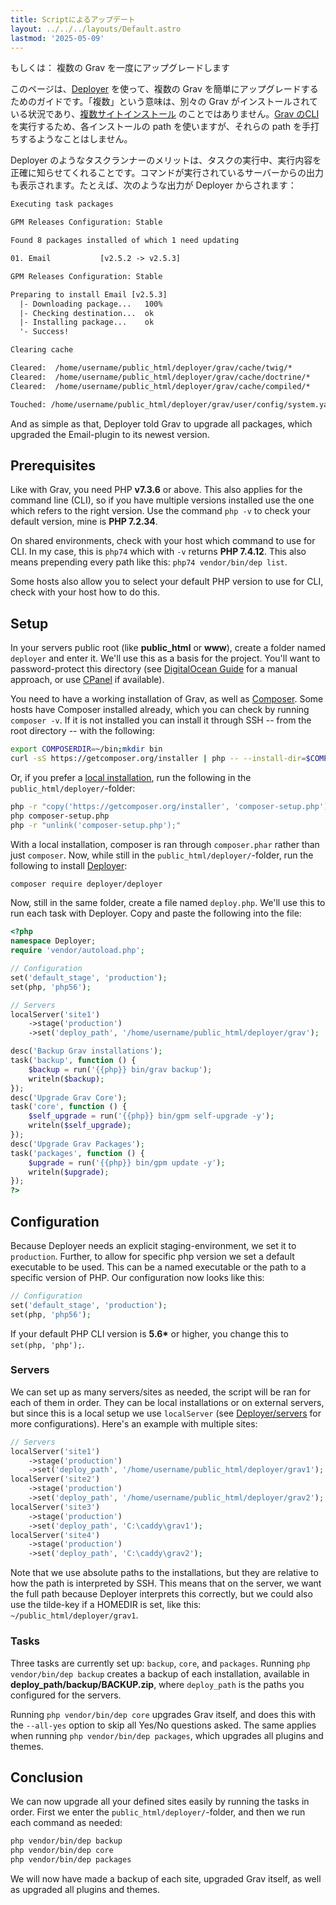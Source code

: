```yaml
---
title: Scriptによるアップデート
layout: ../../../layouts/Default.astro
lastmod: '2025-05-09'
---
```

もしくは： 複数の Grav を一度にアップグレードします

このページは、[Deployer](https://deployer.org/) を使って、複数の Grav を簡単にアップグレードするためのガイドです。「複数」という意味は、別々の Grav がインストールされている状況であり、[複数サイトインストール](../../08.advanced/05.multisite-setup/) のことではありません。[Grav のCLI](../02.grav-cli/) を実行するため、各インストールの path を使いますが、それらの path を手打ちするようなことはしません。

Deployer のようなタスクランナーのメリットは、タスクの実行中、実行内容を正確に知らせてくれることです。コマンドが実行されているサーバーからの出力も表示されます。たとえば、次のような出力が Deployer からされます：

```txt
Executing task packages

GPM Releases Configuration: Stable

Found 8 packages installed of which 1 need updating

01. Email           [v2.5.2 -> v2.5.3]

GPM Releases Configuration: Stable

Preparing to install Email [v2.5.3]
  |- Downloading package...   100%
  |- Checking destination...  ok
  |- Installing package...    ok
  '- Success!

Clearing cache

Cleared:  /home/username/public_html/deployer/grav/cache/twig/*
Cleared:  /home/username/public_html/deployer/grav/cache/doctrine/*
Cleared:  /home/username/public_html/deployer/grav/cache/compiled/*

Touched: /home/username/public_html/deployer/grav/user/config/system.yaml
```


And as simple as that, Deployer told Grav to upgrade all packages, which upgraded the Email-plugin to its newest version.

## Prerequisites

Like with Grav, you need PHP **v7.3.6** or above. This also applies for the command line (CLI), so if you have multiple versions installed use the one which refers to the right version. Use the command `php -v` to check your default version, mine is **PHP 7.2.34**.

On shared environments, check with your host which command to use for CLI. In my case, this is `php74` which with `-v` returns **PHP 7.4.12**. This also means prepending every path like this: `php74 vendor/bin/dep list`.

Some hosts also allow you to select your default PHP version to use for CLI, check with your host how to do this.

## Setup

In your servers public root (like **public_html** or **www**), create a folder named `deployer` and enter it. We'll use this as a basis for the project. You'll want to password-protect this directory (see [DigitalOcean Guide](https://www.digitalocean.com/community/tutorials/how-to-set-up-password-authentication-with-apache-on-ubuntu-14-04) for a manual approach, or use [CPanel](https://www.siteground.com/tutorials/cpanel/pass_protected_directories.htm) if available).

You need to have a working installation of Grav, as well as [Composer](https://getcomposer.org/). Some hosts have Composer installed already, which you can check by running `composer -v`. If it is not installed you can install it through SSH -- from the root directory -- with the following:

```bash
export COMPOSERDIR=~/bin;mkdir bin
curl -sS https://getcomposer.org/installer | php -- --install-dir=$COMPOSERDIR --filename=composer
```

Or, if you prefer a [local installation](https://getcomposer.org/download/), run the following in the `public_html/deployer/`-folder:

```bash
php -r "copy('https://getcomposer.org/installer', 'composer-setup.php');"
php composer-setup.php
php -r "unlink('composer-setup.php');"
```

With a local installation, composer is ran through `composer.phar` rather than just `composer`. Now, while still in the `public_html/deployer/`-folder, run the following to install [Deployer](https://deployer.org/docs/installation):

```bash
composer require deployer/deployer
```

Now, still in the same folder, create a file named `deploy.php`. We'll use this to run each task with Deployer. Copy and paste the following into the file:

```php
<?php
namespace Deployer;
require 'vendor/autoload.php';

// Configuration
set('default_stage', 'production');
set(php, 'php56');

// Servers
localServer('site1')
	->stage('production')
	->set('deploy_path', '/home/username/public_html/deployer/grav');

desc('Backup Grav installations');
task('backup', function () {
	$backup = run('{{php}} bin/grav backup');
	writeln($backup);
});
desc('Upgrade Grav Core');
task('core', function () {
	$self_upgrade = run('{{php}} bin/gpm self-upgrade -y');
	writeln($self_upgrade);
});
desc('Upgrade Grav Packages');
task('packages', function () {
	$upgrade = run('{{php}} bin/gpm update -y');
	writeln($upgrade);
});
?>
```

## Configuration

Because Deployer needs an explicit staging-environment, we set it to `production`. Further, to allow for specific php version we set a default executable to be used. This can be a named executable or the path to a specific version of PHP. Our configuration now looks like this:

```php
// Configuration
set('default_stage', 'production');
set(php, 'php56');
```

If your default PHP CLI version is **5.6\*** or higher, you change this to `set(php, 'php');`.

### Servers

We can set up as many servers/sites as needed, the script will be ran for each of them in order. They can be local installations or on external servers, but since this is a local setup we use `localServer` (see [Deployer/servers](https://deployer.org/docs/servers) for more configurations). Here's an example with multiple sites:

```php
// Servers
localServer('site1')
	->stage('production')
	->set('deploy_path', '/home/username/public_html/deployer/grav1');
localServer('site2')
	->stage('production')
	->set('deploy_path', '/home/username/public_html/deployer/grav2');
localServer('site3')
	->stage('production')
	->set('deploy_path', 'C:\caddy\grav1');
localServer('site4')
	->stage('production')
	->set('deploy_path', 'C:\caddy\grav2');
```

Note that we use absolute paths to the installations, but they are relative to how the path is interpreted by SSH. This means that on the server, we want the full path because Deployer interprets this correctly, but we could also use the tilde-key if a HOMEDIR is set, like this: `~/public_html/deployer/grav1`.

### Tasks

Three tasks are currently set up: `backup`, `core`, and `packages`. Running `php vendor/bin/dep backup` creates a backup of each installation, available in **deploy_path/backup/BACKUP.zip**, where `deploy_path` is the paths you configured for the servers.

Running `php vendor/bin/dep core` upgrades Grav itself, and does this with the `--all-yes` option to skip all Yes/No questions asked. The same applies when running `php vendor/bin/dep packages`, which upgrades all plugins and themes.

## Conclusion

We can now upgrade all your defined sites easily by running the tasks in order. First we enter the `public_html/deployer/`-folder, and then we run each command as needed:

```bash
php vendor/bin/dep backup
php vendor/bin/dep core
php vendor/bin/dep packages
```

We will now have made a backup of each site, upgraded Grav itself, as well as upgraded all plugins and themes.

